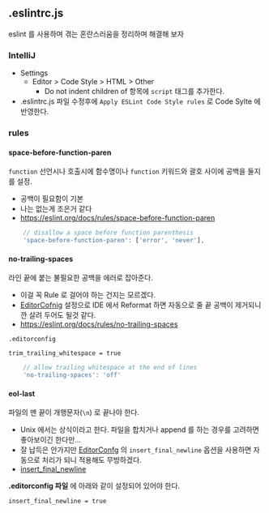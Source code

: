 ## .eslintrc.js

eslint 를 사용하며 겪는 혼란스러움을 정리하며 해결해 보자

### IntelliJ

* Settings
  * Editor > Code Style > HTML > Other
    * Do not indent children of 항목에 ```script``` 태그를 추가한다.
* .eslintrc.js 파일 수정후에 ```Apply ESLint Code Style rules``` 로 Code Sylte 에 반영한다.

### rules

#### space-before-function-paren

```function``` 선언시나 호출시에 함수명이나 ```function``` 키워드와 괄호 사이에 공백을 둘지를 설정.

* 공백이 필요함이 기본
* 나는 없는게 조은거 같다
* https://eslint.org/docs/rules/space-before-function-paren

```javascript
    // disallow a space before function parenthesis
    'space-before-function-paren': ['error', 'never'],
```

#### no-trailing-spaces

라인 끝에 붙는 불필요한 공백을 에러로 잡아준다. 

* 이걸 꼭 Rule 로 걸어야 하는 건지는 모르겠다. 
* [EditorCofnig](https://editorconfig.org/) 설정으로 IDE 에서 Reformat 하면 자동으로 줄 끝 공백이 제거되니깐 살려 두어도 될것 같다.
* https://eslint.org/docs/rules/no-trailing-spaces

```.editorconfig```
```
trim_trailing_whitespace = true
```

```javascript
    // allow trailing whitespace at the end of lines 
    'no-trailing-spaces': 'off'
```

#### eol-last

파일의 맨 끝이 개행문자(```\n```) 로 끝나야 한다.

* Unix 에서는 상식이라고 한다. 파일을 합치거나 append 를 하는 경우를 고려하면 좋아보이긴 한다만... 
* 잘 납득은 안가지만 [EditorConfg](https://editorconfig.org/) 의 ```insert_final_newline``` 옵션을 사용하면 자동으로 처리가 되니 적용해도 무방하겠다.
* [insert_final_newline](https://github.com/editorconfig/editorconfig/wiki/EditorConfig-Properties)

**.editorconfig 파일** 에 아래와 같이 설정되어 있어야 한다.
```
insert_final_newline = true
```
